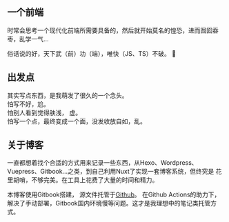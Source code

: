 ## 一个前端 

时常会思考一个现代化前端所需要具备的，然后就开始莫名的惶恐，进而囫囵吞枣，乱学一气…  

俗话说的好，天下武（前）功（端），唯快（JS、TS）不破。 :eyes:  

## 出发点  
其实写点东西，是我萌发了很久的一个念头。    
怕写不好，尬。    
怕别人看到觉得肤浅， 虚。  
怕写一个点，最终变成一个面，没发收放自如，乱。  

## 关于博客  

一直都想着找个合适的方式用来记录一些东西，从Hexo、Wordpress、Vuepress、Gitbook…之类，到自己利用Nuxt了实现一套博客系统，但终究是 花里胡哨，不够完美。在工具上花费了大量的时间和精力。  

本博客使用Gitbook搭建， 源文件托管于[Github](https://github.com/scsunyuan/book)。 在Github Actions的助力下，解决了手动部署，Gitbook国内环境慢等问题。这才是我理想中的笔记类托管方式。  